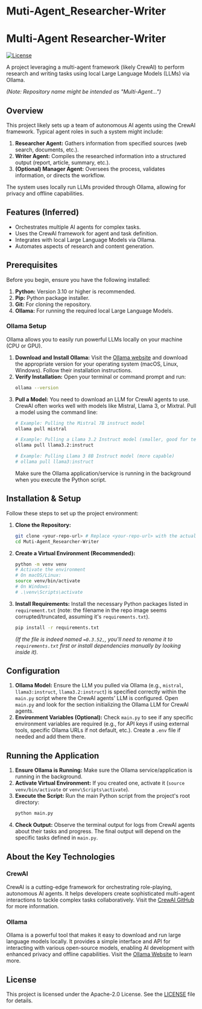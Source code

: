 # Muti-Agent_Researcher-Writer
# Multi-Agent Researcher-Writer

[![License](https://img.shields.io/badge/License-Apache_2.0-blue.svg)](https://opensource.org/licenses/Apache-2.0)

A project leveraging a multi-agent framework (likely CrewAI) to perform research and writing tasks using local Large Language Models (LLMs) via Ollama.

*(Note: Repository name might be intended as "Multi-Agent...")*

## Overview

This project likely sets up a team of autonomous AI agents using the CrewAI framework. Typical agent roles in such a system might include:

1.  **Researcher Agent:** Gathers information from specified sources (web search, documents, etc.).
2.  **Writer Agent:** Compiles the researched information into a structured output (report, article, summary, etc.).
3.  **(Optional) Manager Agent:** Oversees the process, validates information, or directs the workflow.

The system uses locally run LLMs provided through Ollama, allowing for privacy and offline capabilities.

## Features (Inferred)

*   Orchestrates multiple AI agents for complex tasks.
*   Uses the CrewAI framework for agent and task definition.
*   Integrates with local Large Language Models via Ollama.
*   Automates aspects of research and content generation.

## Prerequisites

Before you begin, ensure you have the following installed:

1.  **Python:** Version 3.10 or higher is recommended.
2.  **Pip:** Python package installer.
3.  **Git:** For cloning the repository.
4.  **Ollama:** For running the required local Large Language Models.

### Ollama Setup

Ollama allows you to easily run powerful LLMs locally on your machine (CPU or GPU).

1.  **Download and Install Ollama:** Visit the [Ollama website](https://ollama.ai/) and download the appropriate version for your operating system (macOS, Linux, Windows). Follow their installation instructions.
2.  **Verify Installation:** Open your terminal or command prompt and run:
    ```bash
    ollama --version
    ```
3.  **Pull a Model:** You need to download an LLM for CrewAI agents to use. CrewAI often works well with models like Mistral, Llama 3, or Mixtral. Pull a model using the command line:
    ```bash
    # Example: Pulling the Mistral 7B instruct model
    ollama pull mistral

    # Example: Pulling a Llama 3.2 Instruct model (smaller, good for testing)
    ollama pull llama3.2:instruct

    # Example: Pulling Llama 3 8B Instruct model (more capable)
    # ollama pull llama3:instruct
    ```
    Make sure the Ollama application/service is running in the background when you execute the Python script.

## Installation & Setup

Follow these steps to set up the project environment:

1.  **Clone the Repository:**
    ```bash
    git clone <your-repo-url> # Replace <your-repo-url> with the actual URL
    cd Muti-Agent_Researcher-Writer
    ```

2.  **Create a Virtual Environment (Recommended):**
    ```bash
    python -m venv venv
    # Activate the environment
    # On macOS/Linux:
    source venv/bin/activate
    # On Windows:
    # .\venv\Scripts\activate
    ```

3.  **Install Requirements:** Install the necessary Python packages listed in `requirement.txt` (note: the filename in the repo image seems corrupted/truncated, assuming it's `requirements.txt`).
    ```bash
    pip install -r requirements.txt
    ```
    *(If the file is indeed named `=0.3.52,`, you'll need to rename it to `requirements.txt` first or install dependencies manually by looking inside it).*

## Configuration

1.  **Ollama Model:** Ensure the LLM you pulled via Ollama (e.g., `mistral`, `llama3:instruct`, `llama3.2:instruct`) is specified correctly within the `main.py` script where the CrewAI agents' LLM is configured. Open `main.py` and look for the section initializing the Ollama LLM for CrewAI agents.
2.  **Environment Variables (Optional):** Check `main.py` to see if any specific environment variables are required (e.g., for API keys if using external tools, specific Ollama URLs if not default, etc.). Create a `.env` file if needed and add them there.

## Running the Application

1.  **Ensure Ollama is Running:** Make sure the Ollama service/application is running in the background.
2.  **Activate Virtual Environment:** If you created one, activate it (`source venv/bin/activate` or `venv\Scripts\activate`).
3.  **Execute the Script:** Run the main Python script from the project's root directory:
    ```bash
    python main.py
    ```
4.  **Check Output:** Observe the terminal output for logs from CrewAI agents about their tasks and progress. The final output will depend on the specific tasks defined in `main.py`.

## About the Key Technologies

### CrewAI
CrewAI is a cutting-edge framework for orchestrating role-playing, autonomous AI agents. It helps developers create sophisticated multi-agent interactions to tackle complex tasks collaboratively. Visit the [CrewAI GitHub](https://github.com/joaomdmoura/crewAI) for more information.

### Ollama
Ollama is a powerful tool that makes it easy to download and run large language models locally. It provides a simple interface and API for interacting with various open-source models, enabling AI development with enhanced privacy and offline capabilities. Visit the [Ollama Website](https://ollama.ai/) to learn more.

## License

This project is licensed under the Apache-2.0 License. See the [LICENSE](LICENSE) file for details.
